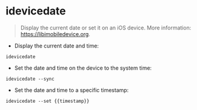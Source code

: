 # idevicedate

> Display the current date or set it on an iOS device.
> More information: <https://libimobiledevice.org>.

- Display the current date and time:

`idevicedate`

- Set the date and time on the device to the system time:

`idevicedate --sync`

- Set the date and time to a specific timestamp:

`idevicedate --set {{timestamp}}`
